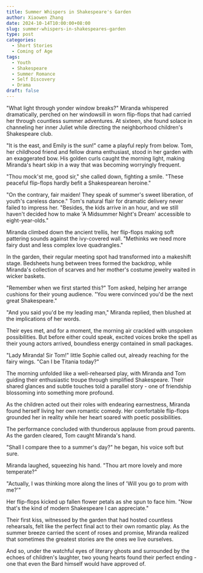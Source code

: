 ```yaml
---
title: Summer Whispers in Shakespeare's Garden
author: Xiaowen Zhang
date: 2024-10-14T10:00:00+08:00
slug: summer-whispers-in-shakespeares-garden
type: post
categories:
  - Short Stories
  - Coming of Age
tags:
  - Youth
  - Shakespeare
  - Summer Romance
  - Self Discovery
  - Drama
draft: false
---
```


"What light through yonder window breaks?" Miranda whispered dramatically, perched on her windowsill in worn flip-flops that had carried her through countless summer adventures. At sixteen, she found solace in channeling her inner Juliet while directing the neighborhood children's Shakespeare club.

"It is the east, and Emily is the sun!" came a playful reply from below. Tom, her childhood friend and fellow drama enthusiast, stood in her garden with an exaggerated bow. His golden curls caught the morning light, making Miranda's heart skip in a way that was becoming worryingly frequent.

"Thou mock'st me, good sir," she called down, fighting a smile. "These peaceful flip-flops hardly befit a Shakespearean heroine."

"On the contrary, fair maiden! They speak of summer's sweet liberation, of youth's careless dance." Tom's natural flair for dramatic delivery never failed to impress her. "Besides, the kids arrive in an hour, and we still haven't decided how to make 'A Midsummer Night's Dream' accessible to eight-year-olds."

Miranda climbed down the ancient trellis, her flip-flops making soft pattering sounds against the ivy-covered wall. "Methinks we need more fairy dust and less complex love quadrangles."

In the garden, their regular meeting spot had transformed into a makeshift stage. Bedsheets hung between trees formed the backdrop, while Miranda's collection of scarves and her mother's costume jewelry waited in wicker baskets.

"Remember when we first started this?" Tom asked, helping her arrange cushions for their young audience. "You were convinced you'd be the next great Shakespeare."

"And you said you'd be my leading man," Miranda replied, then blushed at the implications of her words.

Their eyes met, and for a moment, the morning air crackled with unspoken possibilities. But before either could speak, excited voices broke the spell as their young actors arrived, boundless energy contained in small packages.

"Lady Miranda! Sir Tom!" little Sophie called out, already reaching for the fairy wings. "Can I be Titania today?"

The morning unfolded like a well-rehearsed play, with Miranda and Tom guiding their enthusiastic troupe through simplified Shakespeare. Their shared glances and subtle touches told a parallel story - one of friendship blossoming into something more profound.

As the children acted out their roles with endearing earnestness, Miranda found herself living her own romantic comedy. Her comfortable flip-flops grounded her in reality while her heart soared with poetic possibilities.

The performance concluded with thunderous applause from proud parents. As the garden cleared, Tom caught Miranda's hand.

"Shall I compare thee to a summer's day?" he began, his voice soft but sure.

Miranda laughed, squeezing his hand. "Thou art more lovely and more temperate?"

"Actually, I was thinking more along the lines of 'Will you go to prom with me?'"

Her flip-flops kicked up fallen flower petals as she spun to face him. "Now that's the kind of modern Shakespeare I can appreciate."

Their first kiss, witnessed by the garden that had hosted countless rehearsals, felt like the perfect final act to their own romantic play. As the summer breeze carried the scent of roses and promise, Miranda realized that sometimes the greatest stories are the ones we live ourselves.

And so, under the watchful eyes of literary ghosts and surrounded by the echoes of children's laughter, two young hearts found their perfect ending - one that even the Bard himself would have approved of.